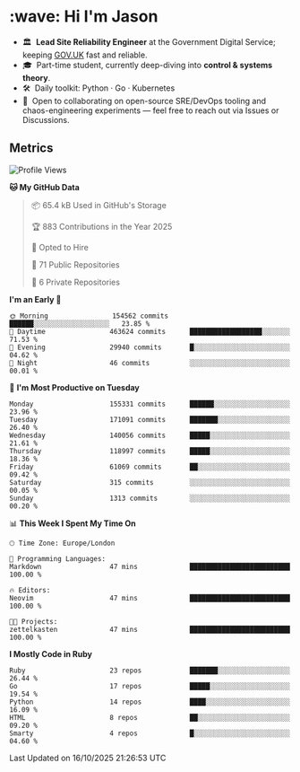 <h1 align="left" id="jason-title">:wave: Hi I'm Jason</h1>

- 🏛️ &nbsp;**Lead Site Reliability Engineer** at the Government Digital Service; keeping [GOV.UK](https://www.gov.uk/) fast and reliable.
- 🎓 &nbsp;Part-time student, currently deep-diving into **control & systems theory**.  
- 🛠️ &nbsp;Daily toolkit: Python · Go · Kubernetes  
- 🤝 &nbsp;Open to collaborating on open-source SRE/DevOps tooling and chaos-engineering experiments — feel free to reach out via Issues or Discussions.


<h2>Metrics</h2>

<!--START_SECTION:waka-->
![Profile Views](http://img.shields.io/badge/Profile%20Views-0-blue)

**🐱 My GitHub Data** 

> 📦 65.4 kB Used in GitHub's Storage 
 > 
> 🏆 883 Contributions in the Year 2025
 > 
> 💼 Opted to Hire
 > 
> 📜 71 Public Repositories 
 > 
> 🔑 6 Private Repositories 
 > 
**I'm an Early 🐤** 

```text
🌞 Morning                154562 commits      ██████░░░░░░░░░░░░░░░░░░░   23.85 % 
🌆 Daytime                463624 commits      ██████████████████░░░░░░░   71.53 % 
🌃 Evening                29940 commits       █░░░░░░░░░░░░░░░░░░░░░░░░   04.62 % 
🌙 Night                  46 commits          ░░░░░░░░░░░░░░░░░░░░░░░░░   00.01 % 
```
📅 **I'm Most Productive on Tuesday** 

```text
Monday                   155331 commits      ██████░░░░░░░░░░░░░░░░░░░   23.96 % 
Tuesday                  171091 commits      ███████░░░░░░░░░░░░░░░░░░   26.40 % 
Wednesday                140056 commits      █████░░░░░░░░░░░░░░░░░░░░   21.61 % 
Thursday                 118997 commits      █████░░░░░░░░░░░░░░░░░░░░   18.36 % 
Friday                   61069 commits       ██░░░░░░░░░░░░░░░░░░░░░░░   09.42 % 
Saturday                 315 commits         ░░░░░░░░░░░░░░░░░░░░░░░░░   00.05 % 
Sunday                   1313 commits        ░░░░░░░░░░░░░░░░░░░░░░░░░   00.20 % 
```


📊 **This Week I Spent My Time On** 

```text
🕑︎ Time Zone: Europe/London

💬 Programming Languages: 
Markdown                 47 mins             █████████████████████████   100.00 % 

🔥 Editors: 
Neovim                   47 mins             █████████████████████████   100.00 % 

🐱‍💻 Projects: 
zettelkasten             47 mins             █████████████████████████   100.00 % 
```

**I Mostly Code in Ruby** 

```text
Ruby                     23 repos            ███████░░░░░░░░░░░░░░░░░░   26.44 % 
Go                       17 repos            █████░░░░░░░░░░░░░░░░░░░░   19.54 % 
Python                   14 repos            ████░░░░░░░░░░░░░░░░░░░░░   16.09 % 
HTML                     8 repos             ██░░░░░░░░░░░░░░░░░░░░░░░   09.20 % 
Smarty                   4 repos             █░░░░░░░░░░░░░░░░░░░░░░░░   04.60 % 
```




 Last Updated on 16/10/2025 21:26:53 UTC
<!--END_SECTION:waka-->

<!-- links -->

[issues page]: https://github.com/jasonBirchall/jasonBirchall/issues "jasonBirchall/issues"
